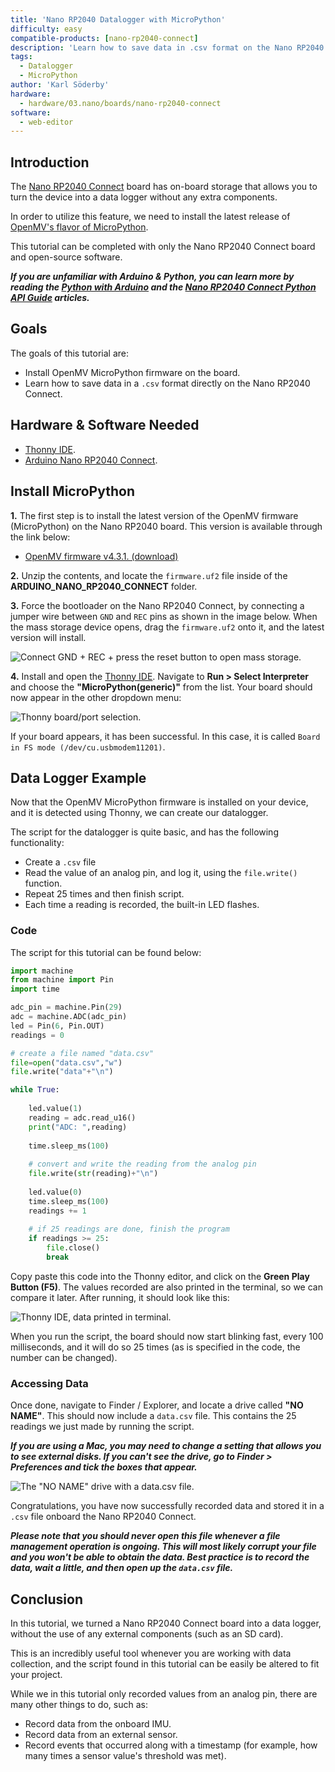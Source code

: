 ```yaml
---
title: 'Nano RP2040 Datalogger with MicroPython'
difficulty: easy
compatible-products: [nano-rp2040-connect]
description: 'Learn how to save data in .csv format on the Nano RP2040 Connect, using MicroPython.'
tags: 
  - Datalogger
  - MicroPython
author: 'Karl Söderby'
hardware:
  - hardware/03.nano/boards/nano-rp2040-connect
software:
  - web-editor
---
```


## Introduction 

The [Nano RP2040 Connect](https://store.arduino.cc/nano-rp2040-connect) board has on-board storage that allows you to turn the device into a data logger without any extra components. 

In order to utilize this feature, we need to install the latest release of [OpenMV's flavor of MicroPython](https://github.com/openmv/openmv/). 

This tutorial can be completed with only the Nano RP2040 Connect board and open-source software.

***If you are unfamiliar with Arduino & Python, you can learn more by reading the [Python with Arduino](/learn/programming/arduino-and-python) and the [Nano RP2040 Connect Python API Guide](/tutorials/nano-rp2040-connect/rp2040-python-api) articles.***

## Goals

The goals of this tutorial are:

- Install OpenMV MicroPython firmware on the board.
- Learn how to save data in a `.csv` format directly on the Nano RP2040 Connect.

## Hardware & Software Needed

- [Thonny IDE](https://thonny.org/).
- [Arduino Nano RP2040 Connect](https://store.arduino.cc/nano-rp2040-connect).

## Install MicroPython

**1.** The first step is to install the latest version of the OpenMV firmware (MicroPython) on the Nano RP2040 board. This version is available through the link below:

- [OpenMV firmware v4.3.1. (download)](https://github.com/openmv/openmv/releases/download/v4.3.1/firmware_v4.3.1.zip)

**2.** Unzip the contents, and locate the `firmware.uf2` file inside of the **ARDUINO_NANO_RP2040_CONNECT** folder.

**3.** Force the bootloader on the Nano RP2040 Connect, by connecting a jumper wire between `GND` and `REC` pins as shown in the image below. When the mass storage device opens, drag the `firmware.uf2` onto it, and the latest version will install.

![Connect GND + REC + press the reset button to open mass storage.](assets/SHORT-REC-NANORP2040CONNECT.png)

**4.** Install and open the [Thonny IDE](https://thonny.org/). Navigate to **Run > Select Interpreter** and choose the **"MicroPython(generic)"** from the list. Your board should now appear in the other dropdown menu:

![Thonny board/port selection.](assets/thonny-select-interpreter.png)

If your board appears, it has been successful. In this case, it is called `Board in FS mode (/dev/cu.usbmodem11201)`. 

## Data Logger Example

Now that the OpenMV MicroPython firmware is installed on your device, and it is detected using Thonny, we can create our datalogger.

The script for the datalogger is quite basic, and has the following functionality:

- Create a `.csv` file
- Read the value of an analog pin, and log it, using the `file.write()` function.
- Repeat 25 times and then finish script.
- Each time a reading is recorded, the built-in LED flashes.

### Code

The script for this tutorial can be found below:

```python
import machine
from machine import Pin
import time

adc_pin = machine.Pin(29) 
adc = machine.ADC(adc_pin)
led = Pin(6, Pin.OUT)
readings = 0

# create a file named "data.csv"
file=open("data.csv","w") 
file.write("data"+"\n")

while True:
    
    led.value(1)
    reading = adc.read_u16()     
    print("ADC: ",reading)
    
    time.sleep_ms(100)
    
    # convert and write the reading from the analog pin
    file.write(str(reading)+"\n")
    
    led.value(0)
    time.sleep_ms(100)
    readings += 1
    
    # if 25 readings are done, finish the program
    if readings >= 25:
        file.close()
        break
```

Copy paste this code into the Thonny editor, and click on the **Green Play Button (F5)**. The values recorded are also printed in the terminal, so we can compare it later. After running, it should look like this:

![Thonny IDE, data printed in terminal.](assets/thonny-terminal.png)

When you run the script, the board should now start blinking fast, every 100 milliseconds, and it will do so 25 times (as is specified in the code, the number can be changed).

### Accessing Data

Once done, navigate to Finder / Explorer, and locate a drive called **"NO NAME"**. This should now include a `data.csv` file. This contains the 25 readings we just made by running the script.

***If you are using a Mac, you may need to change a setting that allows you to see external disks. If you can't see the drive, go to Finder > Preferences and tick the boxes that appear.***

![The "NO NAME" drive with a data.csv file.](assets/storage-device.png)

Congratulations, you have now successfully recorded data and stored it in a `.csv` file onboard the Nano RP2040 Connect. 

***Please note that you should never open this file whenever a file management operation is ongoing. This will most likely corrupt your file and you won't be able to obtain the data. Best practice is to record the data, wait a little, and then open up the `data.csv` file.***

## Conclusion

In this tutorial, we turned a Nano RP2040 Connect board into a data logger, without the use of any external components (such as an SD card). 

This is an incredibly useful tool whenever you are working with data collection, and the script found in this tutorial can be easily be altered to fit your project.

While we in this tutorial only recorded values from an analog pin, there are many other things to do, such as:

- Record data from the onboard IMU.
- Record data from an external sensor.
- Record events that occurred along with a timestamp (for example, how many times a sensor value's threshold was met).